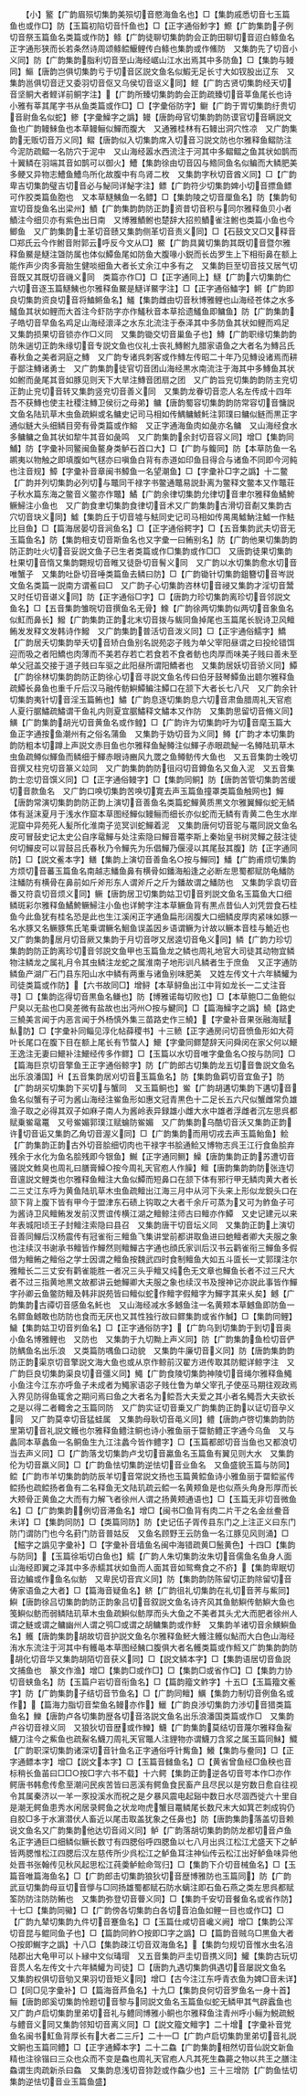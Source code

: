 <!-- { "loadSidebar": true } -->
　　【小】鳘【广韵眉殒切集韵美殒切音愍海鱼名也】□【集韵戚悉切音七玉篇鱼也或作□】防【玉篇初陷切音忏鱼也】□【正字通俗魦字】鰶【广韵集韵子例切音祭玉篇鱼名类篇或作防】鲦【广韵徒聊切集韵韵会正韵田聊切音迢白鲦鱼名正字通形狭而长若条然诗周颂鲦鲿鰋鲤传白鲦也集韵或作鯈防　又集韵先了切音小义同】防【广韵集韵脂利切音至山海经崌山江水出焉其中多防鱼】□【集韵与鳗同】鰸【唐韵岂俱切集韵亏于切音区説文鱼名似鰕无足长寸大如钗股出辽东　又集韵邕俱切音迂又委羽切音伛又乌侯切音讴义同】鲣【广韵古贤切集韵经天切音坚鲖大者鲣详前鲖字注】【广韵所臻切集韵韵会正韵疏臻切音莘鱼尾长也诗小雅有莘其尾字书从鱼类篇或作□】□【字彚俗防字】鳚【广韵于胃切集韵纡贵切音尉鱼名似蛇】鲹【字彚鱢字之譌】鳗【唐韵母官切集韵韵防谟官切音瞒説文鱼也广韵鳗鯠鱼也本草鳗鲡似鱓而腹大　又通雅桂林有石鳗出洞穴性凉　又广韵集韵无贩切音万义同】鳛【唐韵似入切集韵席入切音习説文防也尔雅释鱼鳛防注今泥防疏鳛一名防穴于泥中　又山海经嚣水西流注于河其中多鳛鳛之鱼其状如鹊而十翼鳞在羽端其音如鹊可以御火】鰽【集韵徐由切音囚与鯦同鱼名似鳊而大鳞肥美多鲠又异物志鰽鱼鰽鸟所化故腹中有鸟肾二枚　又集韵字秋切音酋义同】□【广韵卑吉切集韵璧吉切音必与鮅同详鮅字注】鳔【广韵符少切集韵婢小切音摽鱼鳔可作胶类篇鱼胞也　又本草鱁鮧鱼一名鳔】□【集韵陵之切音厘鱼名】防【集韵旬宣切音旋鱼名出梁州】鰿【广韵集韵韵防正韵资昔切音积与同尔雅释鱼贝小者鰿注今细贝亦有紫色出日南　又博雅鰿鲋也楚辞大招煎鰿雀注鲋也类篇小鱼也今鲫鱼　又广韵集韵士革切音赜又集韵侧革切音责义同】□【石鼓文又□又释音□郑氏云今作鲋音附郭云呼反今文从□】鱀【广韵具冀切集韵其既切音暨尔雅释鱼鱀是鱁注曁防属也体似鱏鱼尾如防鱼大腹喙小鋭而长齿罗生上下相衔鼻在额上能作声少肉多膏胎生健啖细鱼大者长丈余江中多有之　又集韵巨至切音技又居气切音既又其既切音禨义同　类篇亦作□】□【正字通同上】鱁【广韵六切集韵伫六切音逐玉篇鱁鮧也尔雅释鱼鱀是鱁详鱀字注】□【正字通俗鰪字】鳉【广韵即良切集韵资良切音将鰪鳉鱼名】鱃【集韵雌由切音秋博雅鲤也山海经苍体之水多鱃鱼其状如鲤而大首注今虾防字亦作鱃秋音本草拾遗鱃鱼即鳙鱼】防【广韵集韵子皓切音早鱼名鸡足山海经瀤泽之水东北流注于泰泽其中多防鱼其状如鲤而鸡足　又集韵损果切音锁亦作□义同　又集韵锄交切音巢鱼子也】鱄【广韵职缘切集韵韵防朱遄切正韵朱缘切音专説文鱼也仪礼士丧礼鱄鲋九腊家语鱼之大者名为鱄吕氏春秋鱼之美者洞庭之鱄　又广韵专诸呉刺客或作鱄左传昭二十年乃见鱄设诸焉而耕于鄙注鱄诸勇士　又广韵集韵徒官切音团山海经黒水南流注于海其中多鱄鱼其状如鲋而彘尾其音如豚见则天下大旱注鱄音团扇之团　又广韵旨兖切集韵韵防主兖切正韵止兖切音转又集韵竖兖切音善义同　又集韵龙眷切音恋人名左传成十四年吾不获鱄也使主社稷注鱄卫侯衍之母弟】鳙【唐韵蜀容切集韵韵防常容切音慵説文鱼名陆玑草木虫鱼疏鱮或名鳙史记司马相如传鰅鳙鰬魠注郭璞曰鳙似鲢而黒正字通似鲢大头细鳞目旁有骨类篇或作鰫　又正字通海鱼肉如彘亦名鳙　又山海经食水多鳙鳙之鱼其状如犂牛其音如彘鸣　又广韵集韵余封切音容义同】增□【集韵同鯆】防【字彚补同鳘闽鱼鳌身类鲈石首口大】□【广韵与鳆同】防【本草防鱼一名鹕夷以物触之即填腹如气毬亦曰嗔鱼白背有赤道如印鱼目得合与诸鱼不同即今河鲀也注音规】鱆【字彚补音章闽书鱆鱼一名望潮鱼】□【字彚补□字之譌】十二鳖【广韵并列切集韵必列切与鼈同干禄字书鳖通鼈易説卦离为鳖释文鳖本又作鼈荘子秋水篇东海之鳖音义鳖亦作鼈】鱊【广韵余律切集韵允律切音聿尔雅释鱼鱊鮬鳜鯞注小鱼也　又广韵食聿切集韵食律切音术又广韵集韵古滑切音劀又集韵古穴切音玦义同】鱋【集韵丘于切音墟与魼同史记司马相如传禺禺鱋魶注鱋一作魼比目鱼】□【篇海居晏切音涧鱼名】□【正字通俗鳄字】□【五音集韵武夫切音无玉篇鱼名】防【集韵相支切音斯鱼名也又字彚一曰鲔别名】防【广韵他果切集韵韵防正韵吐火切音妥説文鱼子已生者类篇或作□集韵或作□□　又唐韵徒果切集韵杜果切音惰又集韵翾规切音睢又徒卧切音鬌义同　又广韵以水切集韵愈水切音唯蟹子　又集韵吐卧切音唾类篇鱼去鳞曰防】□【广韵锄针切集韵鉏簪切音岑説文鱼名类篇一説南方谓鲝曰□　又广韵子心切集韵咨林切音祲又集韵才淫切音鬵又时任切音谌义同】防【正字通俗□字】□【唐韵力珍切集韵离珍切音邻説文鱼名】□【五音集韵雏晥切音撰鱼名无骨】鱌【广韵徐两切集韵似两切音象鱼名似魟而鼻长】鱍【广韵集韵正韵北末切音拨与鲅同鱼掉尾也玉篇尾长貎诗卫风鳣鲔发发释文发韩诗作鱍　又广韵集韵普活切音泼义同】□【正宇通俗鱬字】鱎【广韵居夭切集韵举夭切音矫白鱼别名説苑宓子贱为单父宰阳昼谓之曰投纶错饵迎而吸之者阳鱎也肉薄而不美若存若亡若食若不食者鲂也肉厚而味美子贱曰善未至单父冠盖交接于道子贱曰车驱之此阳昼所谓阳鱎者也　又集韵居妖切音骄义同】鱏【广韵徐林切集韵韵防正韵徐心切音寻説文鱼名传曰伯牙鼓琴鱏鱼出聼尔雅释鱼疏鱏长鼻鱼也重千斤后汉马融传鲂鱮鱏鳊注鱏口在颔下大者长七八尺　又广韵余针切集韵夷针切音淫玉篇鲔也】鱐【广韵息逐切集韵息六切音肃鱼腊周礼天官庖人夏行腒鱐疏鱐谓干鱼礼内则夏宜腒鱐释文鱐本又作防　又集韵思留切音脩义同】鱑【广韵集韵胡光切音黄鱼名或作鳇】□【广韵许为切集韵吁为切音麾玉篇大鱼正字通按鱼潮州有之俗名蒲鱼　又集韵于妫切音为义同】鳟【广韵才本切集韵韵防粗本切蹲上声説文赤目鱼也尔雅释鱼鮅鳟注似鯶子赤眼疏鮅一名鳟陆玑草木虫鱼疏鳟似鯶鱼而鳞细于鯶赤眼诗豳风九罭之鱼鳟鲂传大鱼也　又五音集韵士晚切音撰又柱兖切音篆义竝同　又广韵集韵韵防徂闷切音鐏鱼名又鱼入泥　又五音集韵士恋切音馔义同】□【正字通俗鳗字】□【集韵同鲖】防【唐韵苦管切集韵苦缓切音款鱼名　又广韵口唤切集韵苦唤切寛去声玉篇鱼撞罩类篇鱼触网也】鱓【唐韵常演切集韵韵防正韵上演切音善鱼名类篇蛇鱓黄质黒文尔雅翼鱓似蛇无鳞体有涎沫夏月于浅水作窟本草图经鱓似鳗鲡而细长亦似蛇而无鳞有青黄二色生水岸泥窟中异苑死人髪所化淮南子览冥训蛇鱓着泥　又集韵唐何切音驼与鼍同説文鱼名皮可冒鼔史记太史公自序鼋鱓与处注索隐曰鱓音鼍李斯上秦始皇书树灵鱓之鼓注徒何切鱓皮可以冐鼓吕氏春秋乃令鱓先为乐倡鱓乃偃浸以其尾鼔其腹】防【正字通同防】□【説文鲝本字】鳝【集韵上演切音善鱼名○按与鱓同】鱕【广韵甫烦切集韵方烦切音蕃玉篇鱼名南越志鱕鱼鼻有横骨如鐇海船逢之必断左思蜀都赋防龟鱕防注鱕防有横骨在鼻前如斤斧形东人谓斧斤之斤为鐇故谓之鱕防也　又集韵孚袁切音番又符袁切音烦义同】鳜【唐韵居卫切集韵姑卫切音刿説文鱼名玉篇鱼大口细鳞斑彩尔雅释鱼鱊鮬鳜鯞注小鱼也详鮬字注本草鳜鱼背有黒点昔仙人刘凭尝食石桂鱼今此鱼犹有桂名恐是此也生江溪闲正字通鱼扁形阔腹大口细鳞皮厚肉紧味如豚一名水豚又名鳜豚焦氏笔乗谓鳜名鮰鱼误盖因乡语谓鳜为计故以鳜本音桂与鮠近也　又广韵集韵居月切音厥又集韵于月切音哕又居逵切音龟义同】鳞【广韵力珍切集韵韵防正韵离珍切音邻説文鱼甲也玉篇鱼龙之鳞也周礼地官大司徒其动物宜鳞物注鳞龙之属礼月令其虫鳞注龙蛇之属淮南子地形训凡鳞者生于庶鱼　又正字通防鳞鱼产湖广石门县东阳山水中鳞有两重与诸鱼别味肥美　又姓左传文十六年鳞鱹为司徒类篇或作防】【六书故同□】增鲟【本草鲟鱼出江中背如龙长一二丈注音寻】□【集韵迄得切音黒鱼名鳒也】防【博雅诺每切败也】□【本草鲍□二鱼鲍似尸臭以无盐也□臭差微有盐故也出沔州○按与鰎同】□【篇海鱢字之譌】鱙【路史三鱙美言闻于内恶言闻于外杨慎外集三苗路史作三鱙】【字彚补音果张融海赋魜防】□【字彚补同鲻见淳化帖薛稷书】十三鲼【正字通房问切音愤鱼形如大荷叶长尾口在腹下目在额上尾长有节螫人】鱞【字彚同鳏楚辞天问舜闵在家父何以鱞王逸注无妻曰鱞补注鱞经传多作鳏】□【玉篇以水切音唯字彚鱼名○按与防同】□【篇海巨京切音擎鱼王正字通俗鲸字】防【广韵郎古切集韵龙五切音鲁説文鱼名出乐浪潘国】【五音集韵居刈切音玉篇鱼名】防【集韵鱼羁切音宜鱼子】防【广韵胡买切集韵下买切与蟹同　又玉篇鲖也】鲎【广韵胡遘切集韵下遘切音鱼名似蟹有子可为酱山海经注鲎鱼形如惠文冠青黒色十二足长五六尺似蟹雌常负雄渔子取之必得其双子如麻子南人为酱岭表异録雄小雌大水中雄者浮雌者沉左思呉都赋乗鲎鼋鼍　又号鲎媚郭璞江赋蜦防鲎媚　又广韵集韵乌酷切音沃又集韵正韵许切音诟又集韵乙角切音渥义同】□【广韵集韵而用切戎去声玉篇鲐鱼】鲙【广韵集韵正韵古外切音脍细切肉也干禄字书脍通鲙又博物志呉王江行食鱼脍弃残余于水化为鱼名脍残即今银鱼】鱡【正字通同鲗】鱢【唐韵集韵正韵苏遭切音骚説文鮏臭也周礼曰膳膏鱢○按今周礼天官庖人作臊】鳣【唐韵集韵韵防张连切音邅説文鲤类也尔雅释鱼鳣注大鱼似鱏而短鼻口在颔下体有邪行甲无鳞肉黄大者长二三丈江东呼为黄鱼陆玑草木虫鱼疏鳣出江海三月中从河下头来上形似龙鋭头口在颔下背上腹下皆有甲今于盟津东石碛上钩取之大者千余斤可蒸为又可为鲊鱼子可为酱诗卫风鳣鲔发发前汉贾谊传横江湖之鳣鲸注师古曰鳣亦作鱏　又史记建元以来年表城阳顷王子封鳣注索隐曰县召　又集韵唐干切音坛义同　又集韵正韵上演切音善同鱓后汉杨震传有冠雀衔三鳣鱼飞集讲堂前都讲取鱼进曰虵鳣者卿大夫服之象也注续汉书谢承书鳣皆作鱓然则鳣鱓古字通也顔氏家训后汉书云鹳雀衔三鱓鱼多假借为鳣鲔之鳣俗之学士因谓之鳣鱼按魏武四时食制鳣鱼大如五斗匳长一丈郭璞注尔雅鳣长二三丈安有鹳雀能胜一者况三头乎鳣又纯色无文章也鱓鱼长者不过三尺大者不过三指黄地黒文故都讲云虵鱓卿大夫服之象也续汉书及搜神记亦説此事皆作鱓字孙卿云鱼鳖防鳣及韩非説苑皆曰鳣似蛇作鳣字假鳣字为鱓字其来乆矣】鳡【广韵集韵古禫切音感鱼名魠也　又山海经减水多鳡鱼注一名黄颊本草鳡鱼即防鱼一名鳏鱼鳡敢也防防也食而无厌也又其性独行故曰鳏集韵或省作鰔】□【集韵同鲤】鱥【集韵姑卫切音刿鱼名】□【正字通俗防字】【广韵乌到切集韵于到切音奥小鱼名博雅鲤也　又防也　又集韵于九切黝上声义同】防【广韵集韵鱼检切音俨防鰅鱼名出乐浪　又类篇防喁鱼口动貌　又集韵牛廉切音义同】防【唐韵集韵韵防正韵渠京切音擎説文海大鱼也或从京作鲸前汉翟方进传取其防鲲详鲸字注　又广韵巨良切集韵渠良切音彊义同】鱦【广韵食陵切集韵神陵切音绳尔雅释鱼鱦小鱼注今江东亦呼鱼子未成者为鱦家语宓子贱仕鲁为单父宰孔子使巫马期往观政焉入界见防得鱼辄舍之期问焉曰鱼之大者名为鲿吾大夫爱之其小者名鱦吾大夫欲长之是以得二者輙舍之玉篇同防　又广韵实证切音乗又广韵集韵正韵以证切音孕义同　又广韵莫幸切音猛蛙属　又集韵母耿切音黾义同】鳢【唐韵卢啓切集韵韵防里第切音礼説文鳠也尔雅释鱼鳢注鲖也诗小雅鱼丽于罶鲂鳢正字通今乌鱼　又与蠡同本草蠡鱼一名鲖鱼生九江注蠡今皆作鳢字】□【玉篇都郎切音当鱼也又都浪切当去声义同】□【广韵落戈切集韵卢戈切音驘鱼名玉篇鱼有翼见则大水　又集韵伦为切音羸义同】□【广韵鱼怯切集韵逆怯切音业鱼名　又鱼盛貌玉篇与防同】鲿【广韵市羊切集韵韵防辰羊切音常説文扬也玉篇黄鲿鱼诗小雅鱼丽于罶鲿鲨传鲿扬也疏鲿扬者鱼有二名释鱼无文陆玑疏云鲿一名黄颊鱼是也似燕头角身形厚而长大颊骨正黄鱼之大而有力解飞者徐州人谓之扬黄颊通语也】□【玉篇无非切音微鱼名】□【广韵集韵例切音滞鱼名】增□【闽书□鱼背有肉二片干之名金丝鲞音未详】□【集韵同防】□【类篇同防】防【史记伍子胥传县东门之上注正义曰东门防门谓防门也今名葑门防音普姑反　又鱼名顾野王云防鱼一名江豚见风则涌】□【鰦字之譌见字彚补】□【字彚补音墙鱼名闽中海错疏黄□鬛黄色】十四□【集韵与防同】【玉篇徐垢切白鱼也】鱬【广韵人朱切集韵汝朱切音儒鱼名鱼身人面山海经即翼之泽其中多赤鱬其状如鱼而人面其音如鸳鸯食之不疥】【集韵卑眠切音边鳊或作鱼名似鲂　又卑民切音宾义同】防【集韵韵防陈留切正韵除留切音俦家语鱼之大者】□【篇海音疑鱼名】鲚【广韵徂礼切集韵在礼切音荠与鮆同】鱮【唐韵徐吕切集韵韵防正韵象吕切音叙説文鱼名诗齐风其鱼鲂鱮传鲂鱮大鱼也笺鱮似鲂而弱鳞陆玑草木虫鱼疏鱮似鲂厚而头大鱼之不美者其头尤大而肥者徐州人谓之鲢或谓之鳙幽州人谓之鸮□或谓之胡鳙集韵或作魣　又集韵羊诸切音余鱑鱮鱼名】鳠【唐韵集韵胡故切音护説文鱼名尔雅释鱼魾大鳠注鳠似鮎而大白色山海经洧水东流注于河其中有鳠黾本草图经鮧口腹俱大者名鳠类篇或作魱又广韵集韵韵防胡化切音华又集韵胡陌切音获义同】□【説文鳞本字】□【集韵语居切音鱼説文捕鱼也　篆文作渔】增□【集韵□或作□】□【集韵□或省作□】□【集韵力协切音蛱鱼名】防【玉篇户岩切音衔鱼名】□【篇韵籀文鲊字】十五□【玉篇籀文鲝字】防【广韵集韵子结切音节鱼名】□【广韵同鳣】鱱【集韵力制切音例鱼名或作】【篇海力脂切音棃鱼名鳗亦作】鱲【广韵良渉切集韵力渉切音猎类篇鱼名】鱳【唐韵卢各切集韵歴各切音洛説文鱼名出乐浪潘国类篇或作□　又集韵卢谷切音禄义同　又狼狄切音歴或作鱳】鱴【广韵集韵莫结切音蔑尔雅释鱼鮤鱴刀注今之鮆鱼也疏鮤名鱴刀周礼天官鼈人注貍物亦谓鱴刀含浆之属玉篇同鮇】鱵【广韵职深切集韵诸深切音针鱼名正字通俗呼针觜鱼】鱶【集韵与鲞同】□【正字通鳔本字】增□【説文本字】□【玉篇音雠鱼名】□【黄省曾鱼经□鱼秧也音标稍长鱼苖曰□□○按□字六书不载】十六鳄【集韵正韵逆各切音咢本作□亦作鳄唐书韩愈传愈至潮问民疾苦皆曰恶溪有鳄鱼食民畜产且尽民以是穷数日愈自往视令其属秦济以一羊一豕投溪水而祝之是夕暴风震电起谿中数日水尽涸西徙六十里自是潮无鳄鱼患秀水闲居录鳄鱼之状龙吻虎蟹目鼍鳞尾长数尺末大如箕芒刺成钩仍自胶□多于水濵潜伏人畜近以尾击取盖犹象之任鼻也】防【唐韵集韵落盖切音赖说文鱼名又广韵集韵他达切音闼义同】鲈【广韵落胡切集韵韵防龙都切音卢鱼名正字通巨口细鳞似鳜长数寸有四腮俗呼四腮鱼以七八月出呉江松江尤盛天下之鲈皆两腮惟松江四腮后汉左慈传所少呉松江之鲈鱼耳注神仙传云松江出好鲈鱼味异他处晋书张翰传见秋风起思松江莼羮鲈鲙命驾归】□【集韵下介切音械鱼名】□【玉篇音唯篇海鱼名】□【广韵郎击切集韵狼狄切音歴博雅防也玉篇同】防【广韵武亘切集韵母亘切音懜与□同扬雄蜀都赋石防水螭注即石鱼石燕之类左思呉都赋筌防防注防防鲔也　又集韵弥登切音瞢义同】□【集韵千安切音餐鱼名或省作防】十七□【集韵同鰴】□【广韵傍各切集韵白各切音泊鱼如鲤一目也或作□】□【广韵九辇切集韵九件切音蹇鱼名】□【玉篇仕咸切音巉义阙】增□【集韵公浑切音昆与鲲同鱼子也】□【篇韵同鲊○按即□字之譌】□【篇韵音贼乌□黒鱼大者○按即鱡字之譌】十八□【集韵疎江切音双海鱼名】【集韵匀规切音惟水虫名涪陆郡出大龟甲可以卜縁中文似瑇瑁　又五音集韵戸圭切音携义同】鱹【集韵古玩切音贯人名左传文十六年鳞鱹为司徒】□【唐韵九遇切集韵俱遇切音屡説文鱼名　又集韵权俱切音劬又果羽切音矩义同】增□【古今注江东呼青衣鱼为婢□音未详】□【同□见字彚补】□【篇海音芦鱼名】十九□【集韵良何切音罗鱼名一身十首】鲡【唐韵郎奚切集韵怜题切音黎与同説文鱼名玉篇鱼似蛇无鳞甲其气辟蠧鱼也　又广韵卢启切集韵里弟切音礼与鳢同博雅小鲖也尔雅释鱼注青州呼小鲡为鮵疏鮵与鳢音义同又集韵邻知切音离义同】□【説文籀文鳣字】二十增【字彚补音党鱼名闽书魟鱼背厚长有大者二三斤】二十一□【广韵卢启切集韵里弟切音礼説文鲖也玉篇同鳢】□【正字通鱏本字】二十二鱻【广韵集韵相然切音仙説文新鱼精也注徐锴曰三众也众而不变是鱻也周礼天官庖人凡其死生鱻薧之物以共王之膳注鱻谓生肉疏新杀曰鱻　又集韵息浅切音狝尟或作鱻少也】三十三增防【广韵鱼怯切集韵逆怯切音业玉篇鱼盛】
